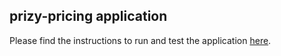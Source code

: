 ## prizy-pricing application
Please find the instructions to run and test the application [here](readme/readme.md).
